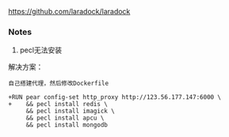 https://github.com/laradock/laradock

### Notes

1. pecl无法安装

解决方案：

    自己搭建代理，然后修改Dockerfile
```
+RUN pear config-set http_proxy http://123.56.177.147:6000 \
+    && pecl install redis \
     && pecl install imagick \
     && pecl install apcu \
     && pecl install mongodb
```
